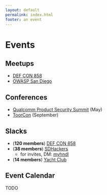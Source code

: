 ```yaml
---
layout: default
permalink: index.html
footer: an event
---
```


# Events

## Meetups

* [DEF CON 858](https://www.dc858.org/)
* [OWASP San Diego](https://www.owasp.org/index.php/SanDiego)

## Conferences

* [Qualcomm Product Security Summit](https://www.qualcomm.com/company/product-security/resources) (May)
* [ToorCon](https://sandiego.toorcon.net/) (September)

## Slacks

* (**120 members**) [DEF CON 858](https://defconsd.slack.com)
* (**38 members**) [SDHackers](https://sdhackers.slack.com)
  * for invites, DM: [myhndl](https://twitter.com/myhndl)
* (**14 members**) [Yacht Club](https://sd1337.slack.com)

## Event Calendar

TODO
